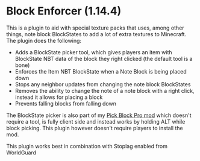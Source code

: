 # Block Enforcer (1.14.4)
This is a plugin to aid with special texture packs that uses, among other things, note block BlockStates to add a lot of extra textures to Minecraft. The plugin does the following:  
- Adds a BlockState picker tool, which gives players an item with BlockState NBT data of the block they right clicked (the default tool is a bone)
- Enforces the Item NBT BlockState when a Note Block is being placed down
- Stops any neighbor updates from changing the note block BlockStates
- Removes the ability to change the note of a note block with a right click, instead it allows for placing a block
- Prevents falling blocks from falling down

The BlockState picker is also part of my [Pick Block Pro mod](https://github.com/Sjouwer/pick-block-pro) which doesn't require a tool, is fully client side and instead works by holding ALT while block picking. This plugin however doesn't require players to install the mod.

This plugin works best in combination with Stoplag enabled from WorldGuard
